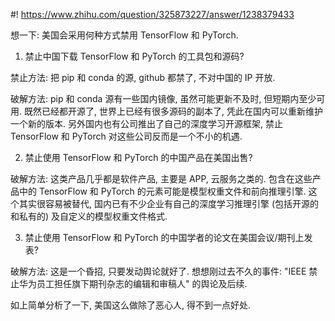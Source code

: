 #! https://www.zhihu.com/question/325873227/answer/1238379433

[comment]: <> (Answer URL: https://www.zhihu.com/question/325873227/answer/1238379433)
[comment]: <> (Question Title: 如果美国禁用 Tensorflow 和 Pytorch 对中国的人工智能有何影响？)
[comment]: <> (Author Name: 采石工)
[comment]: <> (Create Time: 2020-05-22 10:42:03)

想一下: 美国会采用何种方式禁用 TensorFlow 和 PyTorch.

1) 禁止中国下载 TensorFlow 和 PyTorch 的工具包和源码?

禁止方法: 把 pip 和 conda 的源, github 都禁了, 不对中国的 IP 开放.

破解方法: pip 和 conda 源有一些国内镜像, 虽然可能更新不及时, 但短期内至少可用. 既然已经都开源了, 世界上已经有很多源码的副本了,
凭此在国内可以重新维护一个新的版本. 另外国内也有公司推出了自己的深度学习开源框架, 禁止 TensorFlow 和 PyTorch
对这些公司反而是一个不小的机遇.

2) 禁止使用 TensorFlow 和 PyTorch 的中国产品在美国出售?

破解方法: 这类产品几乎都是软件产品, 主要是 APP, 云服务之类的. 包含在这些产品中的 TensorFlow 和 PyTorch
的元素可能是模型权重文件和前向推理引擎. 这个其实很容易被替代, 国内已有不少企业有自己的深度学习推理引擎 (包括开源的和私有的)
及自定义的模型权重文件格式.

3) 禁止使用 TensorFlow 和 PyTorch 的中国学者的论文在美国会议/期刊上发表?

破解方法: 这是一个昏招, 只要发动舆论就好了. 想想刚过去不久的事件: "IEEE 禁止华为员工担任旗下期刊杂志的编辑和审稿人" 的舆论及后续.

如上简单分析了一下, 美国这么做除了恶心人, 得不到一点好处.

